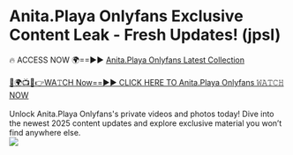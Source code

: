 # Anita.Playa Onlyfans Exclusive Content Leak - Fresh Updates! (jpsl)

🔥 ACCESS NOW 🌍==►► <a href="https://tinyurl.com/kvy9nzfs" rel="nofollow">Anita.Playa Onlyfans Latest Collection</a>
<br><br>
[🔴🌍📺📱👉WA𝚃CH Now==►► CLICK HERE TO Anita.Playa Onlyfans 𝚆𝙰𝚃𝙲𝙷 NOW](https://tinyurl.com/kvy9nzfs)
<br><br>
Unlock Anita.Playa Onlyfans's private videos and photos today! Dive into the newest 2025 content updates and explore exclusive material you won’t find anywhere else.
<br>
<a href="https://tinyurl.com/kvy9nzfs" rel="nofollow" data-target="animated-image.originalLink"><img src="https://camo.githubusercontent.com/8a4f000d20f83aca3bf7ec5f350d767afa0574a8a352519fd8cfa583a6f93a33/68747470733a2f2f692e696d6775722e636f6d2f644a486b345a712e676966" data-canonical-src="https://i.imgur.com/dJHk4Zq.gif" style="max-width: 100%; display: inline-block;" data-target="animated-image.originalImage"></a>
<br>
